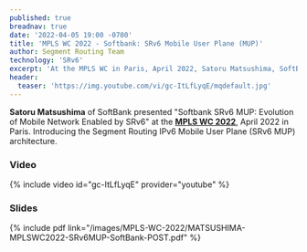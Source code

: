 ```yaml
---
published: true
breadnav: true
date: '2022-04-05 19:00 -0700'
title: 'MPLS WC 2022 - Softbank: SRv6 Mobile User Plane (MUP)'
author: Segment Routing Team
technology: 'SRv6'
excerpt: 'At the MPLS WC in Paris, April 2022, Satoru Matsushima, SoftBank, presented "Softbank SRv6 MUP: Evolution of Mobile Network Enabled by SRv6". Introducing the Segment Routing IPv6 Mobile User Plane (SRv6 MUP) architecture.'
header:
  teaser: 'https://img.youtube.com/vi/gc-ItLfLyqE/mqdefault.jpg'
---
```

**Satoru Matsushima** of SoftBank presented "Softbank SRv6 MUP: Evolution of Mobile Network Enabled by SRv6" at the [**MPLS WC 2022**](<https://www.uppersideconferences.com/mpls-sdn-nfv/mplswc_2022_agenda_day_1.html>), April 2022 in Paris.
Introducing the Segment Routing IPv6 Mobile User Plane (SRv6 MUP) architecture.


### Video

{% include video id="gc-ItLfLyqE" provider="youtube" %}

### Slides

{% include pdf link="/images/MPLS-WC-2022/MATSUSHIMA-MPLSWC2022-SRv6MUP-SoftBank-POST.pdf" %}

